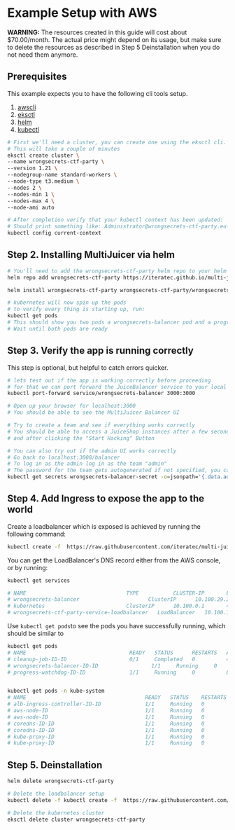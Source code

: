# Example Setup with AWS

**WARNING:** The resources created in this guide will cost about \$70.00/month. The actual price might depend on its usage, but make sure to delete the resources as described in Step 5 Deinstallation when you do not need them anymore.

## Prerequisites

This example expects you to have the following cli tools setup.

1. [awscli](https://aws.amazon.com/cli/)
2. [eksctl](https://docs.aws.amazon.com/eks/latest/userguide/getting-started-eksctl.html)
3. [helm](https://helm.sh)
4. [kubectl](https://kubernetes.io/docs/tasks/tools/install-kubectl/#install-kubectl-on-macos)

```sh
# First we'll need a cluster, you can create one using the eksctl cli.
# This will take a couple of minutes
eksctl create cluster \
--name wrongsecrets-ctf-party \
--version 1.21 \
--nodegroup-name standard-workers \
--node-type t3.medium \
--nodes 2 \
--nodes-min 1 \
--nodes-max 4 \
--node-ami auto

# After completion verify that your kubectl context has been updated:
# Should print something like: Administrator@wrongsecrets-ctf-party.eu-central-1.eksctl.io
kubectl config current-context
```

## Step 2. Installing MultiJuicer via helm

```sh
# You'll need to add the wrongsecrets-ctf-party helm repo to your helm repos
helm repo add wrongsecrets-ctf-party https://iteratec.github.io/multi-juicer/

helm install wrongsecrets-ctf-party wrongsecrets-ctf-party/wrongsecrets-ctf-party

# kubernetes will now spin up the pods
# to verify every thing is starting up, run:
kubectl get pods
# This should show you two pods a wrongsecrets-balancer pod and a progress-watchdog pod
# Wait until both pods are ready
```

## Step 3. Verify the app is running correctly

This step is optional, but helpful to catch errors quicker.

```sh
# lets test out if the app is working correctly before proceeding
# for that we can port forward the JuiceBalancer service to your local machine
kubectl port-forward service/wrongsecrets-balancer 3000:3000

# Open up your browser for localhost:3000
# You should be able to see the MultiJuicer Balancer UI

# Try to create a team and see if everything works correctly
# You should be able to access a JuiceShop instances after a few seconds after creating a team,
# and after clicking the "Start Hacking" Button

# You can also try out if the admin UI works correctly
# Go back to localhost:3000/balancer
# To log in as the admin log in as the team "admin"
# The password for the team gets autogenerated if not specified, you can extract it from the kubernetes secret:
kubectl get secrets wrongsecrets-balancer-secret -o=jsonpath='{.data.adminPassword}' | base64 --decode
```

## Step 4. Add Ingress to expose the app to the world

Create a loadbalancer which is exposed is achieved by running the following command:

```sh
kubectl create -f  https://raw.githubusercontent.com/iteratec/multi-juicer/main/guides/aws/loadbalancer.yaml
```

You can get the LoadBalancer's DNS record either from the AWS console, or by running:

```sh
kubectl get services

# NAME                                TYPE           CLUSTER-IP       EXTERNAL-IP                                                               PORT(S)        AGE
# wrongsecrets-balancer                      ClusterIP      10.100.29.23     <none>                                                                    3000/TCP       3m14s
# kubernetes                          ClusterIP      10.100.0.1       <none>                                                                    443/TCP        11h
# wrongsecrets-ctf-party-service-loadbalancer   LoadBalancer   10.100.134.210   YOUR_DNS_RECORD_WILL_BE_HERE.eu-north-1.elb.amazonaws.com                 80:32111/TCP   3m13s
```

Use `kubectl get pods`to see the pods you have successfully running, which should be similar to

```sh
kubectl get pods
# NAME                                 READY   STATUS      RESTARTS   AGE
# cleanup-job-ID-ID                    0/1     Completed   0          48m
# wrongsecrets-balancer-ID-ID                 1/1     Running     0          80m
# progress-watchdog-ID-ID              1/1     Running     0          80m


kubectl get pods -n kube-system
# NAME                                      READY   STATUS    RESTARTS   AGE
# alb-ingress-controller-ID-ID              1/1     Running   0          30s
# aws-node-ID                               1/1     Running   0          59m
# aws-node-ID                               1/1     Running   0          59m
# coredns-ID-ID                             1/1     Running   0          65m
# coredns-ID-ID                             1/1     Running   0          65m
# kube-proxy-ID                             1/1     Running   0          59m
# kube-proxy-ID                             1/1     Running   0          59m
```

## Step 5. Deinstallation

```sh
helm delete wrongsecrets-ctf-party

# Delete the loadbalancer setup
kubectl delete -f kubectl create -f  https://raw.githubusercontent.com/iteratec/multi-juicer/main/guides/aws/loadbalancer.yaml

# Delete the kubernetes cluster
eksctl delete cluster wrongsecrets-ctf-party
```
